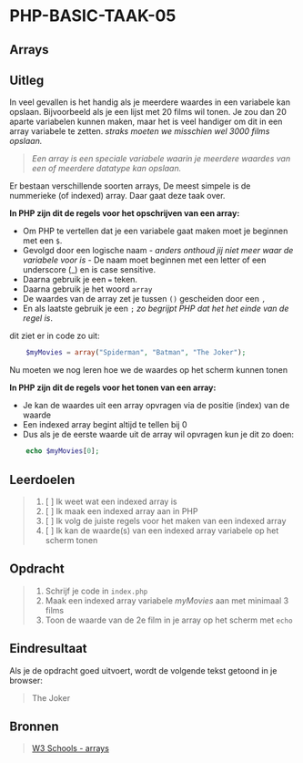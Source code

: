 # PHP-BASIC-TAAK-05
## Arrays
## Uitleg
In veel gevallen is het handig als je meerdere waardes in een variabele kan opslaan. Bijvoorbeeld als je een lijst met 20 films wil tonen. Je zou dan 20 aparte variabelen kunnen maken, maar het is veel handiger om dit in een array variabele te zetten. _straks moeten we misschien wel 3000 films opslaan._
>
>_Een array is een speciale variabele waarin je meerdere waardes van een of meerdere datatype kan opslaan._
>
Er bestaan verschillende soorten arrays, De meest simpele is de nummerieke (of indexed) array. Daar gaat deze taak over.
>
**In PHP zijn dit de regels voor het opschrijven van een array:**
* Om PHP te vertellen dat je een variabele gaat maken moet je beginnen met een `$`.  
* Gevolgd door een logische naam - _anders onthoud jij niet meer waar de variabele voor is_ - De naam moet beginnen met een letter of een underscore (_) en is case sensitive.
* Daarna gebruik je een `=` teken.
* Daarna gebruik je het woord `array`
* De waardes van de array zet je tussen `()` gescheiden door een `,`
* En als laatste gebruik je een `;` _zo begrijpt PHP dat het het einde van de regel is_.

dit ziet er in code zo uit:
```php
    $myMovies = array("Spiderman", "Batman", "The Joker");
```
Nu moeten we nog leren hoe we de waardes op het scherm kunnen tonen
>
**In PHP zijn dit de regels voor het tonen van een array:**
* Je kan de waardes uit een array opvragen via de positie (index) van de waarde
* Een indexed array begint altijd te tellen bij 0
* Dus als je de eerste waarde uit de array wil opvragen kun je dit zo doen:
```php
    echo $myMovies[0];
```
>
## Leerdoelen
>1. [ ] Ik weet wat een indexed array is
>2. [ ] Ik maak een indexed array aan in PHP 
>4. [ ] Ik volg de juiste regels voor het maken van een indexed array
>5. [ ] Ik kan de waarde(s) van een indexed array variabele op het scherm tonen

## Opdracht

>1. Schrijf je code in `index.php`
>2. Maak een indexed array variabele _myMovies_ aan met minimaal 3 films
>3. Toon de waarde van de 2e film in je array op het scherm met `echo`

## Eindresultaat
Als je de opdracht goed uitvoert, wordt de volgende tekst getoond in je browser: 
>The Joker

## Bronnen
>[W3 Schools - arrays](https://www.w3schools.com/PHP/php_arrays.asp)
